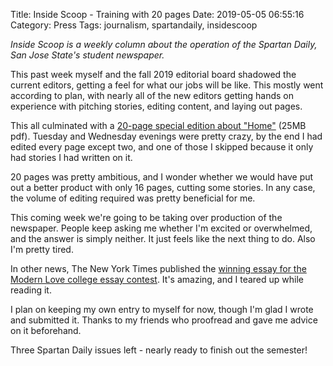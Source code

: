Title: Inside Scoop - Training with 20 pages
Date: 2019-05-05 06:55:16
Category: Press
Tags: journalism, spartandaily, insidescoop

*Inside Scoop is a weekly column about the operation of the Spartan Daily, San Jose State's student newspaper.*

This past week myself and the fall 2019 editorial board shadowed the current editors, getting a feel for what our jobs will be like. This mostly went according to plan, with nearly all of the new editors getting hands on experience with pitching stories, editing content, and laying out pages.

This all culminated with a [20-page special edition about "Home"](https://scholarworks.sjsu.edu/cgi/viewcontent.cgi?article=1039&context=spartan_daily_2019) (25MB pdf). Tuesday and Wednesday evenings were pretty crazy, by the end I had edited every page except two, and one of those I skipped because it only had stories I had written on it.

20 pages was pretty ambitious, and I wonder whether we would have put out a better product with only 16 pages, cutting some stories. In any case, the volume of editing required was pretty beneficial for me.

This coming week we're going to be taking over production of the newspaper. People keep asking me whether I'm excited or overwhelmed, and the answer is simply neither. It just feels like the next thing to do. Also I'm pretty tired.

In other news, The New York Times published the [winning essay for the Modern Love college essay contest](https://www.nytimes.com/2019/05/03/style/modern-love-sister-vanished.html). It's amazing, and I teared up while reading it.

I plan on keeping my own entry to myself for now, though I'm glad I wrote and submitted it. Thanks to my friends who proofread and gave me advice on it beforehand.

Three Spartan Daily issues left - nearly ready to finish out the semester!
